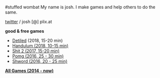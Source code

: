 #stuffed wombat
My name is josh. I make games and help others to do the same.

<a href="https://twitter.com/wombatstuff" target="_blank">twitter</a> / josh [@] plix.at

**good & free games**
- <a href="https://www.newgrounds.com/portal/view/722470" target="_blank">Detiled</a> (2018, 15-20 min)
- <a href="https://www.newgrounds.com/portal/view/715081" target="_blank">Handulum (2018, 10-15 min)</a>
- <a href="https://www.newgrounds.com/portal/view/700013" target="_blank">Shit 2 (2017, 15-20 min)</a>
- <a href="https://www.newgrounds.com/portal/view/683949" target="_blank">Pomg (2016, 25 - 30 min)</a>
- <a href="https://www.newgrounds.com/portal/view/678184" target="_blank">Shword (2016, 20 - 25 min)</a>

**<a href="https://stuffedwombat.newgrounds.com/games/" target="_blank">All Games (2014 - now)</a>**
